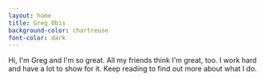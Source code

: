 ```yaml
---
layout: home
title: Greg Obis
background-color: chartreuse
font-color: dark
---
```

Hi, I'm Greg and I'm so great. All my friends think I'm great, too. I work hard and have a lot to show for it. Keep reading to find out more about what I do.
